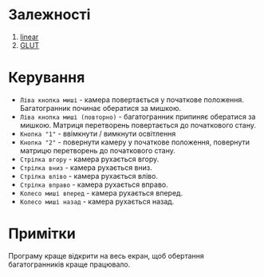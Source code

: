 # Залежності
1. [linear](https://hackage.haskell.org/package/linear-1.21.5)
2. [GLUT](https://hackage.haskell.org/package/GLUT)

# Керування
* `Ліва кнопка миші` - камера повертається у початкове положення. Багатогранник починає обератися за мишкою.
* `Ліва кнопка миші (повторно)` - багатогранник припиняє обератися за мишкою. Матриця перетворень повертається до початкового стану.
* `Кнопка "1"` - ввімкнути / вимкнути освітлення
* `Кнопка "2"` - повернути камеру у початкове положення, повернути матрицю перетворень до початкового стану.
* `Стрілка вгору` - камера рухається вгору.
* `Стрілка вниз` - камера рухається вниз.
* `Стрілка вліво` - камера рухається вліво.
* `Стрілка вправо` - камера рухається вправо.
* `Колесо миші вперед` - камера рухається вперед.
* `Колесо миші назад` - камера рухається назад.

# Примітки
Програму краще відкрити на весь екран, щоб обертання багатогранників краще працювало.